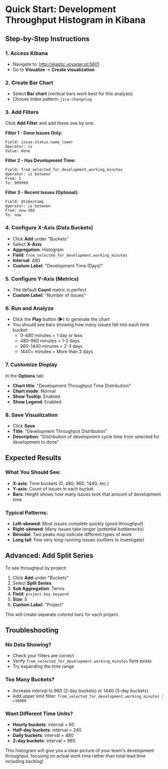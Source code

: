 # Quick Start: Development Throughput Histogram in Kibana

## Step-by-Step Instructions

### 1. Access Kibana
- Navigate to: http://elastic.voyager.pl:5601
- Go to **Visualize** → **Create visualization**

### 2. Create Bar Chart
- Select **Bar chart** (vertical bars work best for this analysis)
- Choose index pattern: `jira-changelog`

### 3. Add Filters
Click **Add Filter** and add these one by one:

**Filter 1 - Done Issues Only:**
```
Field: issue.status.name_lower
Operator: is
Value: done
```

**Filter 2 - Has Development Time:**
```
Field: from_selected_for_development.working_minutes
Operator: is between
From: 1
To: 999999
```

**Filter 3 - Recent Issues (Optional):**
```
Field: @timestamp
Operator: is between
From: now-30d
To: now
```

### 4. Configure X-Axis (Data Buckets)
- Click **Add** under "Buckets"
- Select **X-Axis**
- **Aggregation**: Histogram
- **Field**: `from_selected_for_development.working_minutes`
- **Interval**: 480
- **Custom Label**: "Development Time (Days)"

### 5. Configure Y-Axis (Metrics)
- The default **Count** metric is perfect
- **Custom Label**: "Number of Issues"

### 6. Run and Analyze
- Click the **Play** button (▶) to generate the chart
- You should see bars showing how many issues fall into each time bucket:
  - 0-480 minutes = 1 day or less
  - 480-960 minutes = 1-2 days  
  - 960-1440 minutes = 2-3 days
  - 1440+ minutes = More than 3 days

### 7. Customize Display
In the **Options** tab:
- **Chart title**: "Development Throughput Time Distribution"
- **Chart mode**: Normal
- **Show Tooltip**: Enabled
- **Show Legend**: Enabled

### 8. Save Visualization
- Click **Save**
- **Title**: "Development Throughput Distribution"
- **Description**: "Distribution of development cycle time from selected for development to done"

## Expected Results

### What You Should See:
- **X-axis**: Time buckets (0, 480, 960, 1440, etc.)
- **Y-axis**: Count of issues in each bucket
- **Bars**: Height shows how many issues took that amount of development time

### Typical Patterns:
- **Left-skewed**: Most issues complete quickly (good throughput)
- **Right-skewed**: Many issues take longer (potential bottlenecks)
- **Bimodal**: Two peaks may indicate different types of work
- **Long tail**: Few very long-running issues (outliers to investigate)

## Advanced: Add Split Series

To see throughput by project:

1. Click **Add** under "Buckets"
2. Select **Split Series**
3. **Sub Aggregation**: Terms
4. **Field**: `project.key.keyword`
5. **Size**: 5
6. **Custom Label**: "Project"

This will create separate colored bars for each project.

## Troubleshooting

### No Data Showing?
- Check your filters are correct
- Verify `from_selected_for_development.working_minutes` field exists
- Try expanding the time range

### Too Many Buckets?
- Increase interval to 960 (2-day buckets) or 1440 (3-day buckets)
- Add upper limit filter: `from_selected_for_development.working_minutes : <10000`

### Want Different Time Units?
- **Hourly buckets**: interval = 60
- **Half-day buckets**: interval = 240  
- **Daily buckets**: interval = 480
- **2-day buckets**: interval = 960

This histogram will give you a clear picture of your team's development throughput, focusing on actual work time rather than total lead time including backlog!
